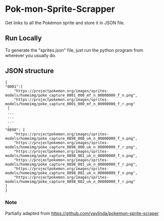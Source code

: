 # Pok-mon-Sprite-Scrapper
Get links to all the Pokémon sprite and store it in JSON file.


## Run Locally
To generate the "sprites.json" file, just run the python program from wherever you usually do.

## JSON structure

    {
    "0001":[
		"https://projectpokemon.org/images/sprites-models/homeimg/poke_capture_0001_000_mf_n_00000000_f_n.png",
		"https://projectpokemon.org/images/sprites-models/homeimg/poke_capture_0001_000_mf_n_00000000_f_r.png"
     ]
     ...
     ...
     ...
     ,
    "0898": [
		"https://projectpokemon.org/images/sprites-models/homeimg/poke_capture_0898_000_uk_n_00000000_f_n.png",
		"https://projectpokemon.org/images/sprites-models/homeimg/poke_capture_0898_000_uk_n_00000000_f_r.png",
		"https://projectpokemon.org/images/sprites-models/homeimg/poke_capture_0898_001_uk_n_00000000_f_n.png",
		"https://projectpokemon.org/images/sprites-models/homeimg/poke_capture_0898_001_uk_n_00000000_f_r.png",
		"https://projectpokemon.org/images/sprites-models/homeimg/poke_capture_0898_002_uk_n_00000000_f_n.png",
		"https://projectpokemon.org/images/sprites-models/homeimg/poke_capture_0898_002_uk_n_00000000_f_r.png"
    ]
    }

### Note
Partially adapted from https://github.com/yaylinda/pokemon-sprite-scraper
